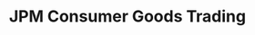 ---
title: "JPM Consumer Goods Trading"
url: /baguio/jpm-consumer-goods-trading/
shop: Lebensmittel
---